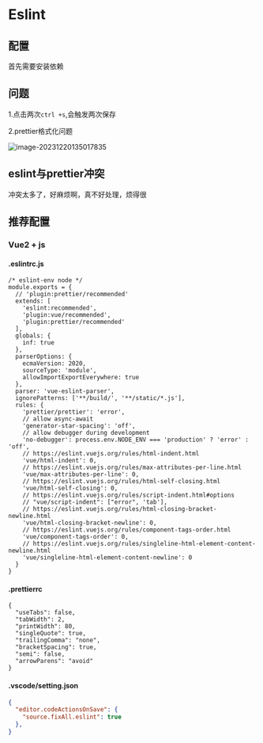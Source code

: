 # Eslint

## 配置

首先需要安装依赖



## 问题

1.点击两次`ctrl +s`,会触发两次保存

2.prettier格式化问题

![image-20231220135017835](https://pikachu-2022-1305579406.cos.ap-nanjing.myqcloud.com/markdown/image-20231220135017835.png)

## eslint与prettier冲突

冲突太多了，好麻烦啊，真不好处理，烦得很





## 推荐配置

### Vue2 + js

#### .eslintrc.js

```
/* eslint-env node */
module.exports = {
  // 'plugin:prettier/recommended'
  extends: [
    'eslint:recommended',
    'plugin:vue/recommended',
    'plugin:prettier/recommended'
  ],
  globals: {
    inf: true
  },
  parserOptions: {
    ecmaVersion: 2020,
    sourceType: 'module',
    allowImportExportEverywhere: true
  },
  parser: 'vue-eslint-parser',
  ignorePatterns: ['**/build/', '**/static/*.js'],
  rules: {
    'prettier/prettier': 'error',
    // allow async-await
    'generator-star-spacing': 'off',
    // allow debugger during development
    'no-debugger': process.env.NODE_ENV === 'production' ? 'error' : 'off',
    // https://eslint.vuejs.org/rules/html-indent.html
    'vue/html-indent': 0,
    // https://eslint.vuejs.org/rules/max-attributes-per-line.html
    'vue/max-attributes-per-line': 0,
    // https://eslint.vuejs.org/rules/html-self-closing.html
    'vue/html-self-closing': 0,
    // https://eslint.vuejs.org/rules/script-indent.html#options
    // "vue/script-indent": ["error", 'tab'],
    // https://eslint.vuejs.org/rules/html-closing-bracket-newline.html
    'vue/html-closing-bracket-newline': 0,
    // https://eslint.vuejs.org/rules/component-tags-order.html
    'vue/component-tags-order': 0,
    // https://eslint.vuejs.org/rules/singleline-html-element-content-newline.html
    'vue/singleline-html-element-content-newline': 0
  }
}

```

#### .prettierrc

```
{
  "useTabs": false,
  "tabWidth": 2,
  "printWidth": 80,
  "singleQuote": true,
  "trailingComma": "none",
  "bracketSpacing": true,
  "semi": false,
  "arrowParens": "avoid"
}
```

#### .vscode/setting.json

```json
{
  "editor.codeActionsOnSave": {
    "source.fixAll.eslint": true
  },
}
```
